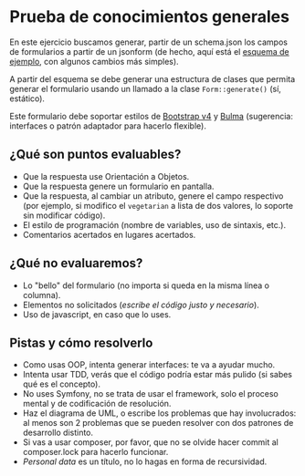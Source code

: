 # Prueba de conocimientos generales

En este ejercicio buscamos generar, partir de un schema.json los campos de formularios a partir de un jsonform (de hecho, aquí está el [esquema de ejemplo](https://jsonforms.io/examples/basic), con algunos cambios más simples).

A partir del esquema se debe generar una estructura de clases que permita generar el formulario usando un llamado a la clase ```Form::generate()``` (sí, estático).

Este formulario debe soportar estilos de [Bootstrap v4](https://getbootstrap.com/docs/4.6/getting-started/introduction/) y [Bulma](https://bulma.io/documentation/) (sugerencia: interfaces o patrón adaptador para hacerlo flexible).

## ¿Qué son puntos evaluables?
* Que la respuesta use Orientación a Objetos.
* Que la respuesta genere un formulario en pantalla.
* Que la respuesta, al cambiar un atributo, genere el campo respectivo (por ejemplo, si modifico el ```vegetarian``` a lista de dos valores, lo soporte sin modificar código).
* El estilo de programación (nombre de variables, uso de sintaxis, etc.).
* Comentarios acertados en lugares acertados.

## ¿Qué no evaluaremos?
* Lo "bello" del formulario (no importa si queda en la misma línea o columna).
* Elementos no solicitados (_escribe el código justo y necesario_).
* Uso de javascript, en caso que lo uses.

## Pistas y cómo resolverlo
* Como usas OOP, intenta generar interfaces: te va a ayudar mucho.
* Intenta usar TDD, verás que el código podría estar más pulido (si sabes qué es el concepto).
* No uses Symfony, no se trata de usar el framework, solo el proceso mental y de codificación de resolución.
* Haz el diagrama de UML, o escribe los problemas que hay involucrados: al menos son 2 problemas que se pueden resolver con dos patrones de desarrollo distinto.
* Si vas a usar composer, por favor, que no se olvide hacer commit al composer.lock para hacerlo funcionar.
* _Personal data_ es un título, no lo hagas en forma de recursividad.
